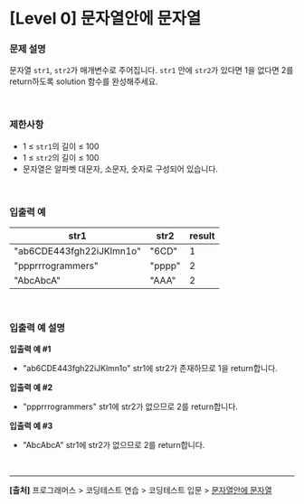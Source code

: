 # [Level 0] 문자열안에 문자열

### 문제 설명
문자열 `str1`, `str2`가 매개변수로 주어집니다. `str1` 안에 `str2`가 있다면 1을 없다면 2를 return하도록 solution 함수를 완성해주세요.

<br>

### 제한사항
* 1 ≤ `str1`의 길이 ≤ 100
* 1 ≤ `str2`의 길이 ≤ 100
* 문자열은 알파벳 대문자, 소문자, 숫자로 구성되어 있습니다.

<br>

### 입출력 예
|str1|str2|result|
|---|---|---|
|"ab6CDE443fgh22iJKlmn1o"|"6CD"|1|
|"ppprrrogrammers"|"pppp"|2|
|"AbcAbcA"|"AAA"|2|

<br>

### 입출력 예 설명
**입출력 예 #1**
* "ab6CDE443fgh22iJKlmn1o" str1에 str2가 존재하므로 1을 return합니다.

**입출력 예 #2**
* "ppprrrogrammers" str1에 str2가 없으므로 2를 return합니다.

**입출력 예 #3**
* "AbcAbcA" str1에 str2가 없으므로 2를 return합니다.

<br>

---
**[출처]** 프로그래머스 > 코딩테스트 연습 > 코딩테스트 입문 > [문자열안에 문자열](https://school.programmers.co.kr/learn/courses/30/lessons/120908)